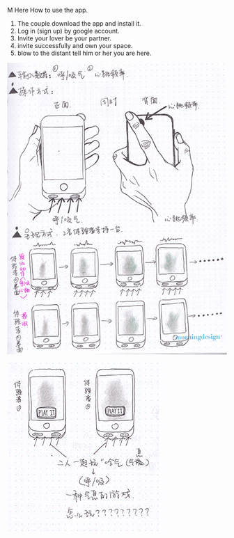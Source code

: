 M Here
How to use the app.
1. The couple download the app and install it.
2. Log in (sign up) by google account.
3. Invite your lover be your partner.
4. invite successfully and own your space.
5. blow to the distant tell him or her you are here.

![Example Image](../project_images/1p1.jpg?raw=true "Example Image")

![Example Image](../project_images/1p2.jpg?raw=true "Example Image")
